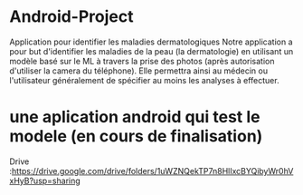 # Android-Project
Application pour identifier les maladies dermatologiques
Notre application a pour but d'identifier les maladies de la
peau (la dermatologie) en utilisant un modèle basé sur le ML à
travers la prise des photos (après autorisation d'utiliser la
camera du téléphone). Elle permettra ainsi au médecin ou
l'utilisateur généralement de spécifier au moins les analyses
à effectuer.

# une aplication android qui test le modele (en cours de finalisation) 
Drive :https://drive.google.com/drive/folders/1uWZNQekTP7n8HlIxcBYQibyWr0hVxHyB?usp=sharing

